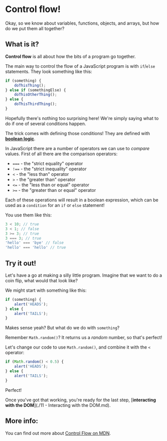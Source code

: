 # Control flow!

Okay, so we know about variables, functions, objects, and arrays, but how do we put them all together?

## What is it?

**Control flow** is all about how the bits of a program go together.

The main way to control the flow of a JavaScript program is with `if`/`else` statements. They look something like this:

```javascript
if (something) {
    doThisThing();
} else if (somethingElse) {
    doThisOtherThing();
} else {
    doThisThirdThing();
}
```

Hopefully there's nothing too surprising here! We're simply saying what to do if one of several conditions happen.

The trick comes with defining those conditions! They are defined with [**boolean logic**](https://developer.mozilla.org/en-US/docs/Web/JavaScript/Reference/Operators/Logical_Operators).

In JavaScript there are a number of operators we can use to *compare* values. First of all there are the comparison operators:

* `===` - the "strict equality" operator
* `!==` - the "strict inequality" operator
* `<` - the "less than" operator
* `>` - the "greater than" operator
* `<=` - the "less than or equal" operator
* `>=` - the "greater than or equal" operator

Each of these operations will result in a boolean expression, which can be used as a `condition` for an `if` or `else` statement!

You use them like this:

```javascript
3 < 10; // true
3 < 1; // false
3 >= 3; // true
3 === 3; // true
'hello' === 'bye' // false
'hello' === 'hello' // true
```

## Try it out!

Let's have a go at making a silly little program. Imagine that we want to do a coin flip, what would that look like?

We might start with something like this:

```javascript
if (something) {
    alert('HEADS');
} else {
    alert('TAILS');
}
```

Makes sense yeah? But what do we do with `something`?

Remember `Math.random()`? It returns us a *random* number, so that's perfect!

Let's change our code to use `Math.random()`, and combine it with the `<` operator:

```javascript
if (Math.random() < 0.5) {
    alert('HEADS');
} else {
    alert('TAILS');
}
```

Perfect!

Once you've got that working, you're ready for the last step, [**interacting with the DOM**](./11 - Interacting with the DOM.md).

## More info:

You can find out more about [Control Flow on MDN](https://developer.mozilla.org/en-US/docs/Web/JavaScript/Guide/Control_flow_and_error_handling).
